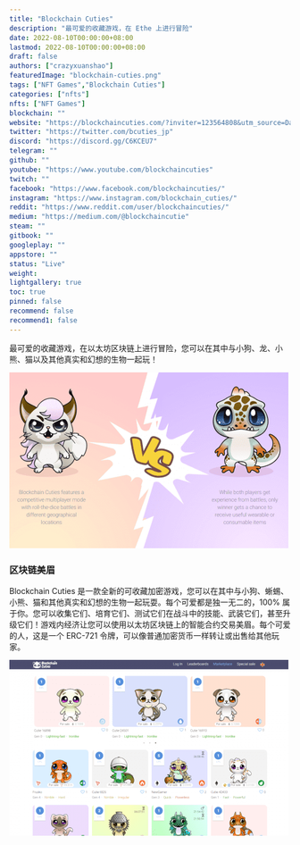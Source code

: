```yaml
---
title: "Blockchain Cuties"
description: "最可爱的收藏游戏，在 Ethe 上进行冒险"
date: 2022-08-10T00:00:00+08:00
lastmod: 2022-08-10T00:00:00+08:00
draft: false
authors: ["crazyxuanshao"]
featuredImage: "blockchain-cuties.png"
tags: ["NFT Games","Blockchain Cuties"]
categories: ["nfts"]
nfts: ["NFT Games"]
blockchain: ""
website: "https://blockchaincuties.com/?inviter=123564808&utm_source=DappRadar&utm_medium=deeplink&utm_campaign=visit-website"
twitter: "https://twitter.com/bcuties_jp"
discord: "https://discord.gg/C6KCEU7"
telegram: ""
github: ""
youtube: "https://www.youtube.com/blockchaincuties"
twitch: ""
facebook: "https://www.facebook.com/blockchaincuties/"
instagram: "https://www.instagram.com/blockchain_cuties/"
reddit: "https://www.reddit.com/user/blockchaincuties/"
medium: "https://medium.com/@blockchaincutie"
steam: ""
gitbook: ""
googleplay: ""
appstore: ""
status: "Live"
weight: 
lightgallery: true
toc: true
pinned: false
recommend: false
recommend1: false
---
```

<p>最可爱的收藏游戏，在以太坊区块链上进行冒险，您可以在其中与小狗、龙、小熊、猫以及其他真实和幻想的生物一起玩！</p>

![dsada](dsada.png)

### 区块链美眉

Blockchain Cuties 是一款全新的可收藏加密游戏，您可以在其中与小狗、蜥蜴、小熊、猫和其他真实和幻想的生物一起玩耍。每个可爱都是独一无二的，100% 属于你。您可以收集它们、培育它们、测试它们在战斗中的技能、武装它们，甚至升级它们！游戏内经济让您可以使用以太坊区块链上的智能合约交易美眉。每个可爱的人，这是一个 ERC-721 令牌，可以像普通加密货币一样转让或出售给其他玩家。

![dsian](dsian.png)